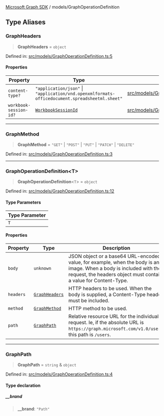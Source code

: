 [Microsoft Graph SDK](../modules.md) / models/GraphOperationDefinition

## Type Aliases

### GraphHeaders

> **GraphHeaders** = `object`

Defined in: [src/models/GraphOperationDefinition.ts:5](https://github.com/Future-Secure-AI/microsoft-graph/blob/6f587d043e8277194e9b2feca914ab2cba9d258d/src/models/GraphOperationDefinition.ts#L5)

#### Properties

| Property | Type | Defined in |
| ------ | ------ | ------ |
| <a id="content-type"></a> `content-type?` | `"application/json"` \| `"application/vnd.openxmlformats-officedocument.spreadsheetml.sheet"` | [src/models/GraphOperationDefinition.ts:7](https://github.com/Future-Secure-AI/microsoft-graph/blob/6f587d043e8277194e9b2feca914ab2cba9d258d/src/models/GraphOperationDefinition.ts#L7) |
| <a id="workbook-session-id"></a> `workbook-session-id?` | [`WorkbookSessionId`](WorkbookSessionId.md#workbooksessionid) | [src/models/GraphOperationDefinition.ts:6](https://github.com/Future-Secure-AI/microsoft-graph/blob/6f587d043e8277194e9b2feca914ab2cba9d258d/src/models/GraphOperationDefinition.ts#L6) |

***

### GraphMethod

> **GraphMethod** = `"GET"` \| `"POST"` \| `"PUT"` \| `"PATCH"` \| `"DELETE"`

Defined in: [src/models/GraphOperationDefinition.ts:3](https://github.com/Future-Secure-AI/microsoft-graph/blob/6f587d043e8277194e9b2feca914ab2cba9d258d/src/models/GraphOperationDefinition.ts#L3)

***

### GraphOperationDefinition\<T\>

> **GraphOperationDefinition**\<`T`\> = `object`

Defined in: [src/models/GraphOperationDefinition.ts:12](https://github.com/Future-Secure-AI/microsoft-graph/blob/6f587d043e8277194e9b2feca914ab2cba9d258d/src/models/GraphOperationDefinition.ts#L12)

#### Type Parameters

| Type Parameter |
| ------ |
| `T` |

#### Properties

| Property | Type | Description | Defined in |
| ------ | ------ | ------ | ------ |
| <a id="body"></a> `body` | `unknown` | JSON object or a base64 URL-encoded value, for example, when the body is an image. When a body is included with the request, the headers object must contain a value for Content-Type. | [src/models/GraphOperationDefinition.ts:20](https://github.com/Future-Secure-AI/microsoft-graph/blob/6f587d043e8277194e9b2feca914ab2cba9d258d/src/models/GraphOperationDefinition.ts#L20) |
| <a id="headers"></a> `headers` | [`GraphHeaders`](#graphheaders) | HTTP headers to be used. When the body is supplied, a Content-Type header must be included. | [src/models/GraphOperationDefinition.ts:18](https://github.com/Future-Secure-AI/microsoft-graph/blob/6f587d043e8277194e9b2feca914ab2cba9d258d/src/models/GraphOperationDefinition.ts#L18) |
| <a id="method"></a> `method` | [`GraphMethod`](#graphmethod) | HTTP method to be used. | [src/models/GraphOperationDefinition.ts:14](https://github.com/Future-Secure-AI/microsoft-graph/blob/6f587d043e8277194e9b2feca914ab2cba9d258d/src/models/GraphOperationDefinition.ts#L14) |
| <a id="path"></a> `path` | [`GraphPath`](#graphpath) | Relative resource URL for the individual request. Ie, if the absolute URL is `https://graph.microsoft.com/v1.0/users`, this path is `/users`. | [src/models/GraphOperationDefinition.ts:16](https://github.com/Future-Secure-AI/microsoft-graph/blob/6f587d043e8277194e9b2feca914ab2cba9d258d/src/models/GraphOperationDefinition.ts#L16) |

***

### GraphPath

> **GraphPath** = `string` & `object`

Defined in: [src/models/GraphOperationDefinition.ts:4](https://github.com/Future-Secure-AI/microsoft-graph/blob/6f587d043e8277194e9b2feca914ab2cba9d258d/src/models/GraphOperationDefinition.ts#L4)

#### Type declaration

##### \_\_brand

> **\_\_brand**: `"Path"`
